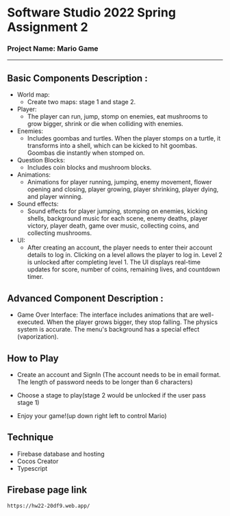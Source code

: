 # Software Studio 2022 Spring Assignment 2

### Project Name: Mario Game
---

## Basic Components Description : 
* World map: 
    -  Create two maps: stage 1 and stage 2.
* Player: 
    -  The player can run, jump, stomp on enemies, eat mushrooms to grow bigger, shrink or die when colliding with enemies.
* Enemies: 
    -  Includes goombas and turtles. When the player stomps on a turtle, it transforms into a shell, which can be kicked to hit goombas. Goombas die instantly when stomped on.
* Question Blocks: 
    -  Includes coin blocks and mushroom blocks.
* Animations: 
    -  Animations for player running, jumping, enemy movement, flower opening and closing, player growing, player shrinking, player dying, and player winning.
* Sound effects: 
    -  Sound effects for player jumping, stomping on enemies, kicking shells, background music for each scene, enemy deaths, player victory, player death, game over music, collecting coins, and collecting mushrooms.
* UI:
    - After creating an account, the player needs to enter their account details to log in. Clicking on a level allows the player to log in. Level 2 is unlocked after completing level 1. The UI displays real-time updates for score, number of coins, remaining lives, and countdown timer.

## Advanced Component Description : 

- Game Over Interface: The interface includes animations that are well-executed. When the player grows bigger, they stop falling. The physics system is accurate. The menu's background has a special effect (vaporization).

## How to Play
* Create an account and SignIn (The account needs to be in email format. The length of password needs to be longer than 6 characters)

* Choose a stage to play(stage 2 would be unlocked if the user pass stage 1)

* Enjoy your game!(up down right left to control Mario)


## Technique
* Firebase database and hosting
* Cocos Creator
* Typescript

## Firebase page link

    https://hw22-20df9.web.app/